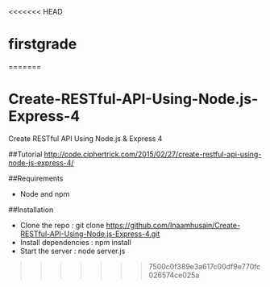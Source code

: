 <<<<<<< HEAD
# firstgrade
=======
# Create-RESTful-API-Using-Node.js-Express-4
Create RESTful API Using Node.js &amp; Express 4

##Tutorial
http://code.ciphertrick.com/2015/02/27/create-restful-api-using-node-js-express-4/

##Requirements
* Node and npm

##Installation

* Clone the repo : git clone  https://github.com/Inaamhusain/Create-RESTful-API-Using-Node.js-Express-4.git
* Install dependencies : npm install  
* Start the server : node server.js
>>>>>>> 7500c0f389e3a617c00df9e770fc026574ce025a
